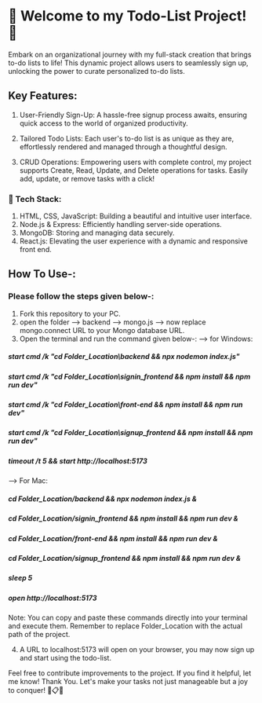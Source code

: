 # 🌟 Welcome to my Todo-List Project! 🚀

Embark on an organizational journey with my full-stack creation that brings to-do lists to life! This dynamic project allows users to seamlessly sign up, unlocking the power to curate personalized to-do lists.

## Key Features:

1. User-Friendly Sign-Up: A hassle-free signup process awaits, ensuring quick access to the world of organized productivity.

2. Tailored Todo Lists: Each user's to-do list is as unique as they are, effortlessly rendered and managed through a thoughtful design.

3. CRUD Operations: Empowering users with complete control, my project supports Create, Read, Update, and Delete operations for tasks. Easily add, update, or remove tasks with a click!

### 🚀 Tech Stack:

1. HTML, CSS, JavaScript: Building a beautiful and intuitive user interface.
2. Node.js & Express: Efficiently handling server-side operations.
3. MongoDB: Storing and managing data securely.
4. React.js: Elevating the user experience with a dynamic and responsive front end.

## How To Use-:

### Please follow the steps given below-:

1) Fork this repository to your PC.
2) open the folder --> backend --> mongo.js --> now replace mongo.connect URL to your Mongo database URL.
3) Open the terminal and run the command given below-:
--> for Windows:
  #####  start cmd /k "cd Folder_Location\backend && npx nodemon index.js"
  #####  start cmd /k "cd Folder_Location\signin_frontend && npm install && npm run dev"
  #####  start cmd /k "cd Folder_Location\front-end && npm install && npm run dev"
  #####  start cmd /k "cd Folder_Location\signup_frontend && npm install && npm run dev"
  #####  timeout /t 5 && start http://localhost:5173

--> For Mac:
   ##### cd Folder_Location/backend && npx nodemon index.js &
   ##### cd Folder_Location/signin_frontend && npm install && npm run dev &
   ##### cd Folder_Location/front-end && npm install && npm run dev &
   ##### cd Folder_Location/signup_frontend && npm install && npm run dev &
   ##### sleep 5
   ##### open http://localhost:5173

 Note: You can copy and paste these commands directly into your terminal and execute them. Remember to replace Folder_Location with the actual path of the project.

4) A URL to localhost:5173 will open on your browser, you may now sign up and start using the todo-list.

Feel free to contribute improvements to the project. If you find it helpful, let me know!
Thank You.
Let's make your tasks not just manageable but a joy to conquer! 💪📋✨
